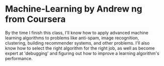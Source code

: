 # Machine-Learning by Andrew ng from Coursera
By the time I finish this class, I'll know how to apply advanced machine learning algorithms to problems like anti-spam, image recognition, clustering, building recommender systems, and other problems. 
I'll also know how to select the right algorithm for the right job, as well as become expert at 'debugging' and figuring out how to improve a learning algorithm's performance.

